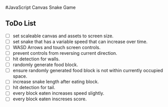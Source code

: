 #JavaScript Canvas Snake Game

## ToDo List
- [ ] set scaleable canvas and assets to screen size.
- [ ] set snake that has a variable speed that can increase over time.
- [ ] WASD Arrows and touch screen controls.
- [ ] prevent controls from reversing current direction.
- [ ] hit detection for walls.
- [ ] randomly generate food block.
- [ ] ensure randomly generated food block is not within currently occupied space.
- [ ] increase snake length after eating block.
- [ ] hit detection for tail.
- [ ] every block eaten increases speed slightly.
- [ ] every block eaten inscreses score.